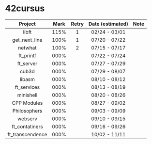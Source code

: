 # 42cursus

|     Project    | Mark | Retry | Date (estimated) |    Note   |
|:--------------:|:----:|:-----:|:----------------:|:---------:|
|      libft     | 115% |   1   |   02/24 - 03/01  |           |
|  get_next_line | 100% |   1   |   07/20 - 07/22  |           |
|     netwhat    | 100% |   2   |   07/15 - 07/17  |           |
|    ft_printf   | 000% |       |   07/22 - 07/24  |           |
|    ft_server   | 000% |       |   07/27 - 07/29  |           |
|      cub3d     | 000% |       |   07/29 - 08/07  |           |
|     libasm     | 000% |       |   08/10 - 08/12  |           |
|   ft_services  | 000% |       |   08/13 - 08/19  |           |
|    minishell   | 000% |       |   08/20 - 08/26  |           |
|   CPP Modules  | 000% |       |   08/27 - 09/02  |           |
|  Philosophers  | 000% |       |   09/03 - 09/09  |           |
|     webserv    | 000% |       |   09/10 - 09/15  |           |
| ft_contatiners | 000% |       |   09/16 - 09/26  |           |
|ft_transcendence| 000% |       |   10/02 - 11/11  |           |
